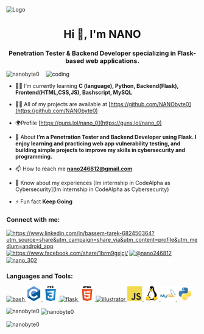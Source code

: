 <img src="https://github.com/NANObyte0/Profile/blob/main/J4o.gif" alt="Logo" width="900"/>

<h1 align="center">Hi 👋, I'm NANO</h1>
<h3 align="center">Penetration Tester & Backend Developer specializing in Flask-based web applications.</h3>
<img align="right" alt="coding" width="400" src="https://camo.githubusercontent.com/7572b479c5890ec559123dd01557e6e23744b3c8d35044aa3f4fe913bf4f6c64/68747470733a2f2f73697468636f6d7075746572732e636f6d2f77702d636f6e74656e742f75706c6f6164732f323032312f30322f46756c6c2d537461636b2d446576656c6f7065722d312e676966"> 

<p align="left"> <img src="https://komarev.com/ghpvc/?username=nanobyte0&label=Profile%20views&color=0e75b6&style=flat" alt="nanobyte0" /> </p>

- 🌱👾 I’m currently learning **C (language), Python, Backend(Flask), Frontend(HTML,CSS,JS), Bashscript, MySQL**

- 👨‍💻 All of my projects are available at [https://github.com/NANObyte0](https://github.com/NANObyte0)

- 🌍Profile [https://guns.lol/nano_0](https://guns.lol/nano_0)

- 💬 About **I’m a Penetration Tester and Backend Developer using Flask. I enjoy learning and practicing web app vulnerability testing, and building simple projects to improve my skills in cybersecurity and programming.**

- 📫 How to reach me **nano246812@gmail.com**

- 📄 Know about my experiences [Im internship in CodeAlpha as Cybersecurity](Im internship in CodeAlpha as Cybersecurity)

- ⚡ Fun fact **Keep Going**

<h3 align="left">Connect with me:</h3>
<p align="left">
<a href="https://linkedin.com/in/https://www.linkedin.com/in/bassem-tarek-682450364?utm_source=share&utm_campaign=share_via&utm_content=profile&utm_medium=android_app" target="blank"><img align="center" src="https://raw.githubusercontent.com/rahuldkjain/github-profile-readme-generator/master/src/images/icons/Social/linked-in-alt.svg" alt="https://www.linkedin.com/in/bassem-tarek-682450364?utm_source=share&utm_campaign=share_via&utm_content=profile&utm_medium=android_app" height="30" width="40" /></a>
<a href="https://fb.com/https://www.facebook.com/share/1brm9gxjcj/" target="blank"><img align="center" src="https://raw.githubusercontent.com/rahuldkjain/github-profile-readme-generator/master/src/images/icons/Social/facebook.svg" alt="https://www.facebook.com/share/1brm9gxjcj/" height="30" width="40" /></a>
<a href="https://medium.com/@nano246812" target="blank"><img align="center" src="https://raw.githubusercontent.com/rahuldkjain/github-profile-readme-generator/master/src/images/icons/Social/medium.svg" alt="@nano246812" height="30" width="40" /></a>
<a href="https://discord.gg/nano_302" target="blank"><img align="center" src="https://raw.githubusercontent.com/rahuldkjain/github-profile-readme-generator/master/src/images/icons/Social/discord.svg" alt="nano_302" height="30" width="40" /></a>
</p>

<h3 align="left">Languages and Tools:</h3>
<p align="left"> 
  <a href="https://www.saagie.com/wp-content/uploads/elementor/thumbs/Bash-q3vwhhx7mhmqnccs9u8ukoalpdg5c48vkxo3uvvuo0.png" target="_blank" rel="noreferrer"> 
    <img src="https://www.saagie.com/wp-content/uploads/elementor/thumbs/Bash-q3vwhhx7mhmqnccs9u8ukoalpdg5c48vkxo3uvvuo0.png" alt="bash" width="40" height="40"/> 
  </a> 
  <a href="https://www.cprogramming.com/" target="_blank" rel="noreferrer"> 
    <img src="https://raw.githubusercontent.com/devicons/devicon/master/icons/c/c-original.svg" alt="c" width="40" height="40"/> 
  </a> 
  <a href="https://www.w3schools.com/css/" target="_blank" rel="noreferrer"> 
    <img src="https://raw.githubusercontent.com/devicons/devicon/master/icons/css3/css3-original-wordmark.svg" alt="css3" width="40" height="40"/> 
  </a> 
  <a href="https://flask.palletsprojects.com/" target="_blank" rel="noreferrer"> 
    <img src="https://img.icons8.com/?size=100&id=ewGOClUtmFX4&format=png&color=000000" alt="flask" width="40" height="40"/> 
  </a> 
  <a href="https://www.w3.org/html/" target="_blank" rel="noreferrer"> 
    <img src="https://raw.githubusercontent.com/devicons/devicon/master/icons/html5/html5-original-wordmark.svg" alt="html5" width="40" height="40"/> 
  </a> 
  <a href="https://www.adobe.com/in/products/illustrator.html" target="_blank" rel="noreferrer"> 
    <img src="https://www.vectorlogo.zone/logos/adobe_illustrator/adobe_illustrator-icon.svg" alt="illustrator" width="40" height="40"/> 
  </a> 
  <a href="https://developer.mozilla.org/en-US/docs/Web/JavaScript" target="_blank" rel="noreferrer"> 
    <img src="https://raw.githubusercontent.com/devicons/devicon/master/icons/javascript/javascript-original.svg" alt="javascript" width="40" height="40"/> 
  </a> 
  <a href="https://www.linux.org/" target="_blank" rel="noreferrer"> 
    <img src="https://raw.githubusercontent.com/devicons/devicon/master/icons/linux/linux-original.svg" alt="linux" width="40" height="40"/> 
  </a> 
  <a href="https://www.mysql.com/" target="_blank" rel="noreferrer"> 
    <img src="https://raw.githubusercontent.com/devicons/devicon/master/icons/mysql/mysql-original-wordmark.svg" alt="mysql" width="40" height="40"/> 
  </a> 
  <a href="https://www.python.org" target="_blank" rel="noreferrer"> 
    <img src="https://raw.githubusercontent.com/devicons/devicon/master/icons/python/python-original.svg" alt="python" width="40" height="40"/> 
  </a> 
</p>

<p><img align="left" src="https://github-readme-stats.vercel.app/api/top-langs?username=nanobyte0&show_icons=true&locale=en&layout=compact" alt="nanobyte0" /></p>

<p>&nbsp;<img align="center" src="https://github-readme-stats.vercel.app/api?username=nanobyte0&show_icons=true&locale=en" alt="nanobyte0" /></p>

<p><img align="center" src="https://github-readme-streak-stats.herokuapp.com/?user=nanobyte0&" alt="nanobyte0" /></p>
